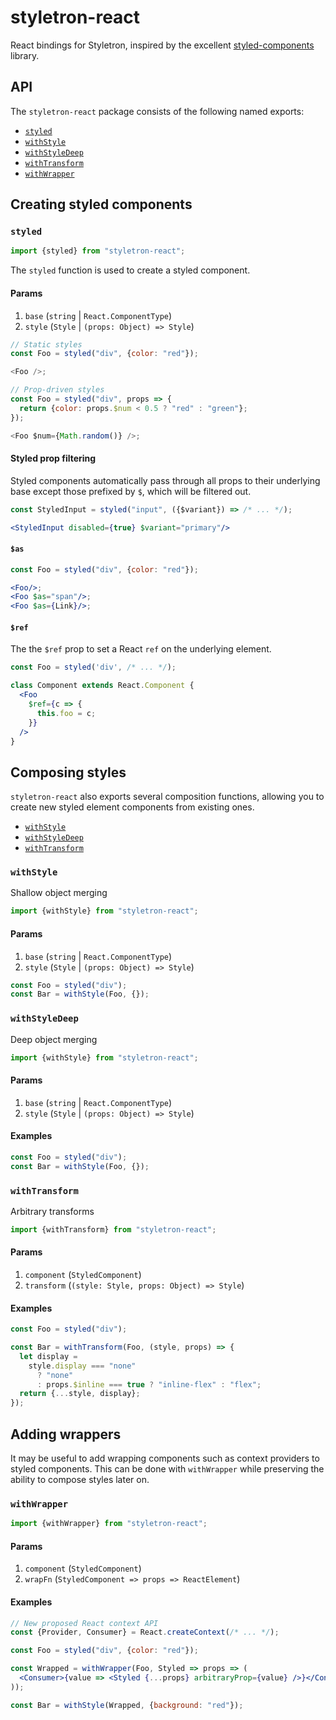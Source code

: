 # styletron-react

React bindings for Styletron, inspired by the excellent [styled-components](https://github.com/styled-components/styled-components) library.

## API
The `styletron-react` package consists of the following named exports:
- [`styled`](#styled)
- [`withStyle`](#withstyle)
- [`withStyleDeep`](#withstyledeep)
- [`withTransform`](#withtransform)
- [`withWrapper`](#withwrapper)

## Creating styled components

### `styled`

```js
import {styled} from "styletron-react";
```

The `styled` function is used to create a styled component.

#### Params
1. `base` (`string` | `React.ComponentType`)
2. `style` (`Style` | `(props: Object) => Style`)

```js
// Static styles
const Foo = styled("div", {color: "red"});

<Foo />;

// Prop-driven styles
const Foo = styled("div", props => {
  return {color: props.$num < 0.5 ? "red" : "green"};
});

<Foo $num={Math.random()} />;

```


#### Styled prop filtering

Styled components automatically pass through all props to their underlying base except those prefixed by `$`, which will be filtered out.

```jsx
const StyledInput = styled("input", ({$variant}) => /* ... */);

<StyledInput disabled={true} $variant="primary"/>
```


#### `$as`
```jsx
const Foo = styled("div", {color: "red"});

<Foo/>;
<Foo $as="span"/>;
<Foo $as={Link}/>;
```

#### `$ref`

The the `$ref` prop to set a React `ref` on the underlying element.

```jsx
const Foo = styled('div', /* ... */);

class Component extends React.Component {
  <Foo
    $ref={c => {
      this.foo = c;
    }}
  />
}

```

## Composing styles

`styletron-react` also exports several composition functions, allowing you to create new styled element components from existing ones.

- [`withStyle`](#withstyle)
- [`withStyleDeep`](#withstyledeep)
- [`withTransform`](#withtransform)

### `withStyle`

Shallow object merging


```js
import {withStyle} from "styletron-react";
```

#### Params
1. `base` (`string` | `React.ComponentType`)
2. `style` (`Style` | `(props: Object) => Style`)

```jsx
const Foo = styled("div");
const Bar = withStyle(Foo, {});
```

### `withStyleDeep`
Deep object merging
```js
import {withStyle} from "styletron-react";
```

#### Params
1. `base` (`string` | `React.ComponentType`)
2. `style` (`Style` | `(props: Object) => Style`)



#### Examples

```jsx
const Foo = styled("div");
const Bar = withStyle(Foo, {});
```

### `withTransform`
Arbitrary transforms

```js
import {withTransform} from "styletron-react";
```

#### Params
1. `component` (`StyledComponent`)
2. `transform` (`(style: Style, props: Object) => Style`)

#### Examples

```jsx
const Foo = styled("div");

const Bar = withTransform(Foo, (style, props) => {
  let display =
    style.display === "none"
      ? "none"
      : props.$inline === true ? "inline-flex" : "flex";
  return {...style, display};
});

```

## Adding wrappers

It may be useful to add wrapping components such as context providers to styled components. This can be done with `withWrapper` while preserving the ability to compose styles later on.

### `withWrapper`

```js
import {withWrapper} from "styletron-react";
```

#### Params
1. `component` (`StyledComponent`)
2. `wrapFn` (`StyledComponent => props => ReactElement`)

#### Examples

```jsx
// New proposed React context API
const {Provider, Consumer} = React.createContext(/* ... */);

const Foo = styled("div", {color: "red"});

const Wrapped = withWrapper(Foo, Styled => props => (
  <Consumer>{value => <Styled {...props} arbitraryProp={value} />}</Consumer>
));

const Bar = withStyle(Wrapped, {background: "red"});

```
